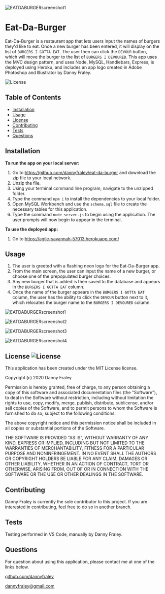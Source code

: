 ![EATDABURGERscreenshot1](./assets/images/EATDABURGERscreenshot1.png)

# Eat-Da-Burger
Eat-Da-Burger is a restaurant app that lets users input the names of burgers they'd like to eat. Once a new burger has been entered, it will display on the list of `BURGERS I GOTTA EAT`. The user then can click the `DEVOUR` button, which will move the burger to the list of `BURGERS I DEVOURED`. This app uses the MVC design pattern, and uses Node, MySQL, Handlebars, Express, is deployed using Heroku, and includes an app logo created in Adobe Photoshop and Illustrator by Danny Fraley.

![License](https://img.shields.io/badge/LICENSE-MIT-red.svg)

## Table of Contents
* [Installation](#installation)
* [Usage](#usage)
* [License](#license)
* [Contributing](#contributing)
* [Tests](#tests)
* [Questions](#questions)

## Installation
**To run the app on your local server:**
1. Go to https://github.com/dannyfraley/eat-da-burger and download the zip file to your local network.
2. Unzip the file.
3. Using your terminal command line program, navigate to the unzipped folder.
4. Type the command `npm i` to install the dependencies to your local folder.
5. Open MySQL Workbench and use the `schema.sql` file to create the necessary tables for this application.
6. Type the command `node server.js` to begin using the application. The user prompts will now begin to appear in the terminal.

**To use the deployed app:**
1. Go to https://agile-savannah-57013.herokuapp.com/

## Usage
1. The user is greeted with a flashing neon logo for the Eat-Da-Burger app.
2. From the main screen, the user can input the name of a new burger, or choose one of the prepopulated burger choices.
3. Any new burger that is added is then saved to the database and appears in the `BURGERS I GOTTA EAT` column.
4. Once the name of the burger appears in the `BURGERS I GOTTA EAT` column, the user has the ability to click the `DEVOUR` button next to it, which relocates the burger name to the `BURGERS I DEVOURED` column.

![EATDABURGERscreenshot1](.public/Assets/images/EATDABURGERscreenshot1.png)

![EATDABURGERscreenshot2](.public/Assets/images/EATDABURGERscreenshot2.png)

![EATDABURGERscreenshot3](.public/Assets/images/EATDABURGERscreenshot3.png)

![EATDABURGERscreenshot4](.public/Assets/images/EATDABURGERscreenshot4.png)



## License ![License](https://img.shields.io/badge/LICENSE-MIT-red.svg)
This application has been created under the MIT License license.

Copyright (c) 2020 Danny Fraley

Permission is hereby granted, free of charge, to any person obtaining a copy
of this software and associated documentation files (the "Software"), to deal
in the Software without restriction, including without limitation the rights
to use, copy, modify, merge, publish, distribute, sublicense, and/or sell
copies of the Software, and to permit persons to whom the Software is
furnished to do so, subject to the following conditions:

The above copyright notice and this permission notice shall be included in all
copies or substantial portions of the Software.

THE SOFTWARE IS PROVIDED "AS IS", WITHOUT WARRANTY OF ANY KIND, EXPRESS OR
IMPLIED, INCLUDING BUT NOT LIMITED TO THE WARRANTIES OF MERCHANTABILITY,
FITNESS FOR A PARTICULAR PURPOSE AND NONINFRINGEMENT. IN NO EVENT SHALL THE
AUTHORS OR COPYRIGHT HOLDERS BE LIABLE FOR ANY CLAIM, DAMAGES OR OTHER
LIABILITY, WHETHER IN AN ACTION OF CONTRACT, TORT OR OTHERWISE, ARISING FROM,
OUT OF OR IN CONNECTION WITH THE SOFTWARE OR THE USE OR OTHER DEALINGS IN THE
SOFTWARE.

## Contributing
Danny Fraley is currently the sole contributor to this project. If you are interested in contributing, feel free to do so in another branch.

## Tests
Testing performed in VS Code, manually by Danny Fraley.

## Questions
For question about using this application, please contact me at one of the links below.

<a href='https://www.github.com/dannyfraley'>github.com/dannyfraley</a>

<a href='mailto:dannyfraley@gmail.com'>dannyfraley@gmail.com</a>
